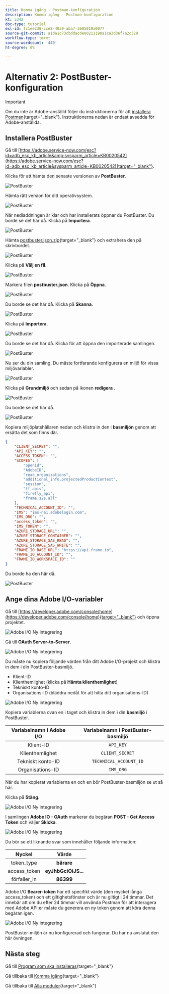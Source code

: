 ```yaml
---
title: Komma igång - Postman-konfiguration
description: Komma igång - Postman-konfiguration
kt: 5342
doc-type: tutorial
exl-id: fc1ee238-cce8-40a9-aba7-3605019a0077
source-git-commit: a1da1c73cbddacde00211190a1ca3d36f7a2c329
workflow-type: tm+mt
source-wordcount: '440'
ht-degree: 0%

---
```


# Alternativ 2: PostBuster-konfiguration

>[!IMPORTANT]
>
>Om du inte är Adobe-anställd följer du instruktionerna för att [installera Postman](./ex7.md){target="_blank"}. Instruktionerna nedan är endast avsedda för Adobe-anställda.

## Installera PostBuster

Gå till [https://adobe.service-now.com/esc?id=adb_esc_kb_article&amp;sysparm_article=KB0020542](https://adobe.service-now.com/esc?id=adb_esc_kb_article&sysparm_article=KB0020542){target="_blank"}.

Klicka för att hämta den senaste versionen av **PostBuster**.

![PostBuster](./images/pb1.png)

Hämta rätt version för ditt operativsystem.

![PostBuster](./images/pb2.png)

När nedladdningen är klar och har installerats öppnar du PostBuster. Du borde se det här då. Klicka på **Importera**.

![PostBuster](./images/pb3.png)

Hämta [postbuster.json.zip](./../../../assets/postman/postbuster.json.zip){target="_blank"} och extrahera den på skrivbordet.

![PostBuster](./images/pbpb.png)

Klicka på **Välj en fil**.

![PostBuster](./images/pb4.png)

Markera filen **postbuster.json**. Klicka på **Öppna**.

![PostBuster](./images/pb5.png)

Du borde se det här då. Klicka på **Skanna**.

![PostBuster](./images/pb6.png)

Klicka på **Importera**.

![PostBuster](./images/pb7.png)

Du borde se det här då. Klicka för att öppna den importerade samlingen.

![PostBuster](./images/pb8.png)

Nu ser du din samling. Du måste fortfarande konfigurera en miljö för vissa miljövariabler.

![PostBuster](./images/pb9.png)

Klicka på **Grundmiljö** och sedan på ikonen **redigera** .

![PostBuster](./images/pb10.png)

Du borde se det här då.

![PostBuster](./images/pb11.png)

Kopiera miljöplatshållaren nedan och klistra in den i **basmiljön** genom att ersätta det som finns där.

```json
{
	"CLIENT_SECRET": "",
	"API_KEY": "",
	"ACCESS_TOKEN": "",
	"SCOPES": [
		"openid",
		"AdobeID",
		"read_organizations", 
		"additional_info.projectedProductContext", 
		"session",
		"ff_apis",
		"firefly_api",
		"frame.s2s.all"
	],
	"TECHNICAL_ACCOUNT_ID": "",
	"IMS": "ims-na1.adobelogin.com",
	"IMS_ORG": "",
	"access_token": "",
	"IMS_TOKEN": "",
	"AZURE_STORAGE_URL": "",
	"AZURE_STORAGE_CONTAINER": "",
	"AZURE_STORAGE_SAS_READ": "",
	"AZURE_STORAGE_SAS_WRITE": "",
	"FRAME_IO_BASE_URL": "https://api.frame.io",
	"FRAME_IO_ACCOUNT_ID": "",
	"FRAME_IO_WORKSPACE_ID": ""
}
```

Du borde ha den här då.

![PostBuster](./images/pb12.png)

## Ange dina Adobe I/O-variabler

Gå till [https://developer.adobe.com/console/home](https://developer.adobe.com/console/home){target="_blank"} och öppna projektet.

![Adobe I/O Ny integrering](./images/iopr.png)

Gå till **OAuth Server-to-Server**.

![Adobe I/O Ny integrering](./images/iopbvar1.png)

Du måste nu kopiera följande värden från ditt Adobe I/O-projekt och klistra in dem i din PostBuster-basmiljö.

- Klient-ID
- Klienthemlighet (klicka på **Hämta klienthemlighet**)
- Tekniskt konto-ID
- Organisations-ID (bläddra nedåt för att hitta ditt organisations-ID)

![Adobe I/O Ny integrering](./images/iopbvar2.png)

Kopiera variablerna ovan en i taget och klistra in dem i din **basmiljö** i PostBuster.

| Variabelnamn i Adobe I/O | Variabelnamn i PostBuster-basmiljö |
|:-------------:| :---------------:| 
| Klient-ID | `API_KEY` |
| Klienthemlighet | `CLIENT_SECRET` |
| Tekniskt konto-ID | `TECHNICAL_ACCOUNT_ID` |
| Organisations-ID | `IMS_ORG` |

När du har kopierat variablerna en och en bör PostBuster-basmiljön se ut så här.

Klicka på **Stäng**.

![Adobe I/O Ny integrering](./images/iopbvar3.png)

I samlingen **Adobe IO - OAuth** markerar du begäran **POST - Get Access Token** och väljer **Skicka**.

![Adobe I/O Ny integrering](./images/iopbvar3a.png)

Du bör se ett liknande svar som innehåller följande information:

| Nyckel | Värde |
|:-------------:| :---------------:| 
| token_type | **bärare** |
| access_token | **eyJhbGciOiJS...** |
| förfaller_in | **86399** |

Adobe I/O **Bearer-token** har ett specifikt värde (den mycket långa access_token) och ett giltighetsfönster och är nu giltigt i 24 timmar. Det innebär att om du efter 24 timmar vill använda Postman för att interagera med Adobe API:er måste du generera en ny token genom att köra denna begäran igen.

![Adobe I/O Ny integrering](./images/iopbvar4.png)

PostBuster-miljön är nu konfigurerad och fungerar. Du har nu avslutat den här övningen.

## Nästa steg

Gå till [Program som ska installeras](./ex9.md){target="_blank"}

Gå tillbaka till [Komma igång](./getting-started.md){target="_blank"}

Gå tillbaka till [Alla moduler](./../../../overview.md){target="_blank"}
